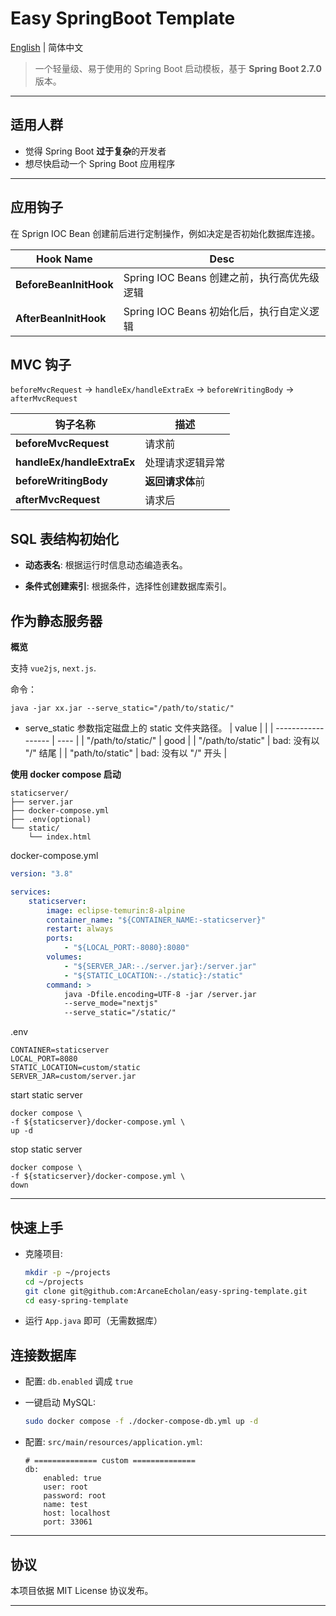 # Easy SpringBoot Template

[English](./README.md) | 简体中文

> 一个轻量级、易于使用的 Spring Boot 启动模板，基于 **Spring Boot 2.7.0** 版本。

---

## 适用人群

-   觉得 Spring Boot **过于复杂**的开发者
-   想尽快启动一个 Spring Boot 应用程序

---

## 应用钩子

在 Sprign IOC Bean 创建前后进行定制操作，例如决定是否初始化数据库连接。

| Hook Name              | Desc                                        |
| ---------------------- | ------------------------------------------- |
| **BeforeBeanInitHook** | Spring IOC Beans 创建之前，执行高优先级逻辑 |
| **AfterBeanInitHook**  | Spring IOC Beans 初始化后，执行自定义逻辑   |

## MVC 钩子

`beforeMvcRequest` → `handleEx/handleExtraEx` → `beforeWritingBody` → `afterMvcRequest`

| 钩子名称                   | 描述             |
| -------------------------- | ---------------- |
| **beforeMvcRequest**       | 请求前           |
| **handleEx/handleExtraEx** | 处理请求逻辑异常 |
| **beforeWritingBody**      | **返回请求体**前 |
| **afterMvcRequest**        | 请求后           |

## SQL 表结构初始化

-   **动态表名**: 根据运行时信息动态编造表名。

-   **条件式创建索引**: 根据条件，选择性创建数据库索引。

## 作为静态服务器

**概览**

支持 `vue2js`, `next.js`.

命令：

```shell
java -jar xx.jar --serve_static="/path/to/static/"
```

-   serve_static 参数指定磁盘上的 static 文件夹路径。
    | value | |
    | ------------------ | ---- |
    | "/path/to/static/" | good |
    | "/path/to/static" | bad: 没有以 "/" 结尾 |
    | "path/to/static" | bad: 没有以 "/" 开头 |


**使用 docker compose 启动**

```
staticserver/
├── server.jar
├── docker-compose.yml
├── .env(optional)
└── static/
    └── index.html
```

docker-compose.yml

```yml
version: "3.8"

services:
    staticserver:
        image: eclipse-temurin:8-alpine
        container_name: "${CONTAINER_NAME:-staticserver}"
        restart: always
        ports:
            - "${LOCAL_PORT:-8080}:8080"
        volumes:
            - "${SERVER_JAR:-./server.jar}:/server.jar"
            - "${STATIC_LOCATION:-./static}:/static"
        command: >
            java -Dfile.encoding=UTF-8 -jar /server.jar
            --serve_mode="nextjs"
            --serve_static="/static/"
```

.env
```
CONTAINER=staticserver
LOCAL_PORT=8080
STATIC_LOCATION=custom/static
SERVER_JAR=custom/server.jar
```

start static server

```shell
docker compose \
-f ${staticserver}/docker-compose.yml \
up -d
```

stop static server

```shell
docker compose \
-f ${staticserver}/docker-compose.yml \
down
```

---

## 快速上手

-   克隆项目:

    ```bash
    mkdir -p ~/projects
    cd ~/projects
    git clone git@github.com:ArcaneEcholan/easy-spring-template.git
    cd easy-spring-template
    ```

-   运行 `App.java` 即可（无需数据库）

## 连接数据库

-   配置: `db.enabled` 调成 `true`

-   一键启动 MySQL:

    ```sh
    sudo docker compose -f ./docker-compose-db.yml up -d
    ```

-   配置: `src/main/resources/application.yml`:

    ```
    # ============== custom ==============
    db:
        enabled: true
        user: root
        password: root
        name: test
        host: localhost
        port: 33061
    ```

---

## 协议

本项目依据 MIT License 协议发布。

---
